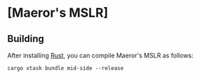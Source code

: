 # [Maeror's MSLR]

## Building

After installing [Rust](https://rustup.rs/), you can compile Maeror's MSLR as follows:

```shell
cargo xtask bundle mid-side --release
```
